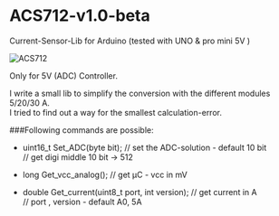 # ACS712-v1.0-beta
Current-Sensor-Lib for Arduino (tested with UNO &amp; pro mini 5V )  

![ACS712](http://www.bilder-upload.eu/thumb/9b920f-1466532639.jpg)  

Only for 5V (ADC) Controller.  

I write a small lib to simplify the conversion with the different modules 5/20/30 A.  
I tried to find out a way for the smallest calculation-error.  


###Following commands are possible:    

- uint16_t Set_ADC(byte bit);        // set the ADC-solution - default 10 bit  
                                                       // get digi middle 10 bit -> 512  

- long Get_vcc_analog();        // get µC - vcc in mV  
- double  Get_current(uint8_t port, int version);       // get current in A  
                                                                                   // port , version - default A0, 5A  
